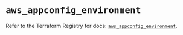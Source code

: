 # `aws_appconfig_environment`

Refer to the Terraform Registry for docs: [`aws_appconfig_environment`](https://registry.terraform.io/providers/hashicorp/aws/5.50.0/docs/resources/appconfig_environment).
